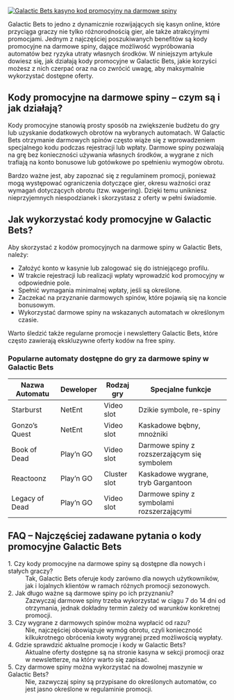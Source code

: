 [![Galactic Bets kasyno kod promocyjny na darmowe spiny](https://123-caf.pages.dev/gitsignup.png)](https://vrmoo.ru/Bt82HjjY)

<p>Galactic Bets to jedno z dynamicznie rozwijających się kasyn online, które przyciąga graczy nie tylko różnorodnością gier, ale także atrakcyjnymi promocjami. Jednym z najczęściej poszukiwanych benefitów są kody promocyjne na darmowe spiny, dające możliwość wypróbowania automatów bez ryzyka utraty własnych środków. W niniejszym artykule dowiesz się, jak działają kody promocyjne w Galactic Bets, jakie korzyści możesz z nich czerpać oraz na co zwrócić uwagę, aby maksymalnie wykorzystać dostępne oferty.</p>  <h2>Kody promocyjne na darmowe spiny – czym są i jak działają?</h2> <p>Kody promocyjne stanowią prosty sposób na zwiększenie budżetu do gry lub uzyskanie dodatkowych obrotów na wybranych automatach. W Galactic Bets otrzymanie darmowych spinów często wiąże się z wprowadzeniem specjalnego kodu podczas rejestracji lub wpłaty. Darmowe spiny pozwalają na grę bez konieczności używania własnych środków, a wygrane z nich trafiają na konto bonusowe lub gotówkowe po spełnieniu wymogów obrotu.</p> <p>Bardzo ważne jest, aby zapoznać się z regulaminem promocji, ponieważ mogą występować ograniczenia dotyczące gier, okresu ważności oraz wymagań dotyczących obrotu (tzw. wagering). Dzięki temu unikniesz nieprzyjemnych niespodzianek i skorzystasz z oferty w pełni świadomie.</p>  <h2>Jak wykorzystać kody promocyjne w Galactic Bets?</h2> <p>Aby skorzystać z kodów promocyjnych na darmowe spiny w Galactic Bets, należy:</p> <ul>   <li>Założyć konto w kasynie lub zalogować się do istniejącego profilu.</li>   <li>W trakcie rejestracji lub realizacji wpłaty wprowadzić kod promocyjny w odpowiednie pole.</li>   <li>Spełnić wymagania minimalnej wpłaty, jeśli są określone.</li>   <li>Zaczekać na przyznanie darmowych spinów, które pojawią się na koncie bonusowym.</li>   <li>Wykorzystać darmowe spiny na wskazanych automatach w określonym czasie.</li> </ul> <p>Warto śledzić także regularne promocje i newslettery Galactic Bets, które często zawierają ekskluzywne oferty kodów na free spiny.</p>  <h3>Popularne automaty dostępne do gry za darmowe spiny w Galactic Bets</h3> <table>   <thead>     <tr>       <th>Nazwa Automatu</th>       <th>Deweloper</th>       <th>Rodzaj gry</th>       <th>Specjalne funkcje</th>     </tr>   </thead>   <tbody>     <tr>       <td>Starburst</td>       <td>NetEnt</td>       <td>Video slot</td>       <td>Dzikie symbole, re-spiny</td>     </tr>     <tr>       <td>Gonzo’s Quest</td>       <td>NetEnt</td>       <td>Video slot</td>       <td>Kaskadowe bębny, mnożniki</td>     </tr>     <tr>       <td>Book of Dead</td>       <td>Play’n GO</td>       <td>Video slot</td>       <td>Darmowe spiny z rozszerzającym się symbolem</td>     </tr>     <tr>       <td>Reactoonz</td>       <td>Play’n GO</td>       <td>Cluster slot</td>       <td>Kaskadowe wygrane, tryb Gargantoon</td>     </tr>     <tr>       <td>Legacy of Dead</td>       <td>Play’n GO</td>       <td>Video slot</td>       <td>Darmowe spiny z symbolami rozszerzającymi</td>     </tr>   </tbody> </table>  <h2>FAQ – Najczęściej zadawane pytania o kody promocyjne Galactic Bets</h2> <dl>   <dt>1. Czy kody promocyjne na darmowe spiny są dostępne dla nowych i stałych graczy?</dt>   <dd>Tak, Galactic Bets oferuje kody zarówno dla nowych użytkowników, jak i lojalnych klientów w ramach różnych promocji sezonowych.</dd>      <dt>2. Jak długo ważne są darmowe spiny po ich przyznaniu?</dt>   <dd>Zazwyczaj darmowe spiny trzeba wykorzystać w ciągu 7 do 14 dni od otrzymania, jednak dokładny termin zależy od warunków konkretnej promocji.</dd>      <dt>3. Czy wygrane z darmowych spinów można wypłacić od razu?</dt>   <dd>Nie, najczęściej obowiązuje wymóg obrotu, czyli konieczność kilkukrotnego obrócenia kwoty wygranej przed możliwością wypłaty.</dd>      <dt>4. Gdzie sprawdzić aktualne promocje i kody w Galactic Bets?</dt>   <dd>Aktualne oferty dostępne są na stronie kasyna w sekcji promocji oraz w newsletterze, na który warto się zapisać.</dd>      <dt>5. Czy darmowe spiny można wykorzystać na dowolnej maszynie w Galactic Bets?</dt>   <dd>Nie, zazwyczaj spiny są przypisane do określonych automatów, co jest jasno określone w regulaminie promocji.</dd> </dl>